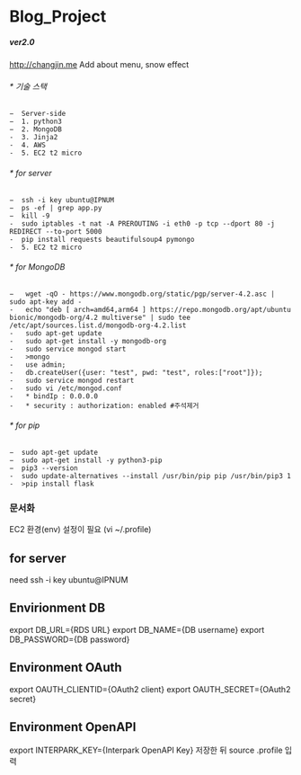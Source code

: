 # Blog_Project
##### ver2.0
http://changjin.me
 Add about menu, snow effect



###### * 기술 스택
    −  Server-side
    −  1. python3
    −  2. MongoDB
    -  3. Jinja2
    -  4. AWS
    -  5. EC2 t2 micro
   
###### * for server
    −  ssh -i key ubuntu@IPNUM
    −  ps -ef | grep app.py
    −  kill -9
    -  sudo iptables -t nat -A PREROUTING -i eth0 -p tcp --dport 80 -j REDIRECT --to-port 5000
    -  pip install requests beautifulsoup4 pymongo
    -  5. EC2 t2 micro   
###### * for MongoDB
    −   wget -qO - https://www.mongodb.org/static/pgp/server-4.2.asc | sudo apt-key add -
    -   echo "deb [ arch=amd64,arm64 ] https://repo.mongodb.org/apt/ubuntu bionic/mongodb-org/4.2 multiverse" | sudo tee /etc/apt/sources.list.d/mongodb-org-4.2.list
    -   sudo apt-get update
    -   sudo apt-get install -y mongodb-org
    -   sudo service mongod start
    -   >mongo
    -   use admin;
    -   db.createUser({user: "test", pwd: "test", roles:["root"]});
    -   sudo service mongod restart
    -   sudo vi /etc/mongod.conf
    -   * bindIp : 0.0.0.0
    -   * security : authorization: enabled #주석제거
    
###### * for pip
    −  sudo apt-get update
    −  sudo apt-get install -y python3-pip
    −  pip3 --version
    -  sudo update-alternatives --install /usr/bin/pip pip /usr/bin/pip3 1
    -  >pip install flask
   


### 문서화
  EC2 환경(env) 설정이 필요 (vi ~/.profile)
  
## for server
  need ssh -i key ubuntu@IPNUM

## Envirionment DB
export DB_URL={RDS URL}
export DB_NAME={DB username}
export DB_PASSWORD={DB password}

## Environment OAuth
export OAUTH_CLIENTID={OAuth2 client}
export OAUTH_SECRET={OAuth2 secret}

## Environment OpenAPI
export INTERPARK_KEY={Interpark OpenAPI Key}
저장한 뒤 source .profile 입력
